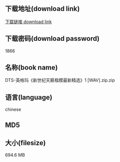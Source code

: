 ## 下载地址(download link)
[下载链接 download link](https://tutu365.netlify.app/?s=DTS-%E8%8B%B1%E6%A0%BC%E7%8E%9B%E3%80%8A%E6%96%B0%E4%B8%96%E7%BA%AA%E5%A4%A9%E7%B1%81%E6%A5%B7%E6%A8%A1%E6%9C%80%E6%96%B0%E7%B2%BE%E9%80%89%E3%80%8B1+%5BWAV%5D.zip)

## 下载密码(download password)
1866

## 名称(book name)
DTS-英格玛《新世纪天籁楷模最新精选》1 [WAV].zip.zip

## 语言(language)
chinese

## MD5


## 大小(filesize)
694.6 MB
